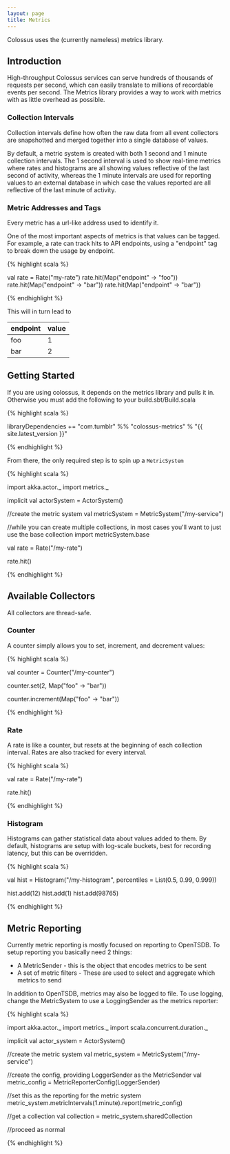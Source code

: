 ```yaml
---
layout: page
title: Metrics
---
```


Colossus uses the (currently nameless) metrics library.

## Introduction

High-throughput Colossus services can serve hundreds of thousands of requests
per second, which can easily translate to millions of recordable events per
second.  The Metrics library provides a way to work with metrics with as little
overhead as possible.

### Collection Intervals

Collection intervals define how often the raw data from all event collectors
are snapshotted and merged together into a single database of values.

By default, a metric system is created with both 1 second and 1 minute
collection intervals.  The 1 second interval is used to show
real-time metrics where rates and histograms are all showing values reflective
of the last second of activity, whereas the 1 minute intervals are used for
reporting values to an external database in which case the values reported are
all reflective of the last minute of activity.

### Metric Addresses and Tags

Every metric has a url-like address used to identify it.  

One of the most important aspects of metrics is that values can be tagged.  For example, a rate can track hits to API endpoints, using a "endpoint" tag to break down the usage by endpoint.

{% highlight scala %}

val rate = Rate("my-rate")
rate.hit(Map("endpoint" -> "foo"))
rate.hit(Map("endpoint" -> "bar"))
rate.hit(Map("endpoint" -> "bar"))

{% endhighlight %}

This will in turn lead to

| endpoint | value |
|----------|-------|
| foo      | 1     |
| bar      | 2     |


## Getting Started

If you are using colossus, it depends on the metrics library and pulls it in.
Otherwise you must add the following to your build.sbt/Build.scala

{% highlight scala %}

libraryDependencies += "com.tumblr" %% "colossus-metrics" % "{{ site.latest_version }}"

{% endhighlight %}

From there, the only required step is to spin up a `MetricSystem`

{% highlight scala %}

import akka.actor._
import metrics._

implicit val actorSystem = ActorSystem()

//create the metric system
val metricSystem = MetricSystem("/my-service")

//while you can create multiple collections, in most cases you'll want to just
use the base collection
import metricSystem.base

val rate = Rate("/my-rate")

rate.hit()

{% endhighlight %}


## Available Collectors

All collectors are thread-safe.

### Counter

A counter simply allows you to set, increment, and decrement values:

{% highlight scala %}

val counter = Counter("/my-counter")

counter.set(2, Map("foo" -> "bar"))

counter.increment(Map("foo" -> "bar"))

{% endhighlight %}


### Rate

A rate is like a counter, but resets at the beginning of each collection
interval.  Rates are also tracked for every interval.

{% highlight scala %}

val rate = Rate("/my-rate")

rate.hit()

{% endhighlight %}



### Histogram

Histograms can gather statistical data about values added to them.  By default,
histograms are setup with log-scale buckets, best for recording latency, but
this can be overridden.


{% highlight scala %}

val hist = Histogram("/my-histogram", percentiles = List(0.5, 0.99, 0.999))

hist.add(12)
hist.add(1)
hist.add(98765)

{% endhighlight %}


## Metric Reporting

Currently metric reporting is mostly focused on reporting to OpenTSDB.  To setup reporting you basically need 2 things:

* A MetricSender - this is the object that encodes metrics to be sent
* A set of metric filters - These are used to select and aggregate which metrics to send

In addition to OpenTSDB, metrics may also be logged to file. To use logging, change the MetricSystem to use
a LoggingSender as the metrics reporter:

{% highlight scala %}

import akka.actor._
import metrics._
import scala.concurrent.duration._

implicit val actor_system = ActorSystem()

//create the metric system
val metric_system = MetricSystem("/my-service")

//create the config, providing LoggerSender as the MetricSender
val metric_config = MetricReporterConfig(LoggerSender)

//set this as the reporting for the metric system
metric_system.metricIntervals(1.minute).report(metric_config)

//get a collection
val collection = metric_system.sharedCollection

//proceed as normal

{% endhighlight %}


